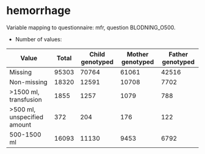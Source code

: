# hemorrhage
Variable mapping to questionnaire: mfr, question BLODNING_O500.
- Number of values:

| Value | Total | Child genotyped | Mother genotyped | Father genotyped |
| ----- | ----- | --------------- | ---------------- | ---------------- |
| Missing | 95303 | 70764 | 61061 | 42516 |
| Non-missing | 18320 | 12591 | 10708 | 7702 |
| >1500 ml, transfusion | 1855 | 1257 | 1079 |788 |
| >500 ml, unspecified amount | 372 | 204 | 176 |122 |
| 500-1500 ml | 16093 | 11130 | 9453 |6792 |




